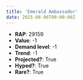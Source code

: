 ```yaml
---
title: 'Emerald Ambassador'
date: 2025-08-06T00:00:00Z
---
```

- **RAP**: 29159
- **Value**: -1
- **Demand level**: -1
- **Trend**: -1
- **Projected?**: True
- **Hyped?**: True
- **Rare?**: True
